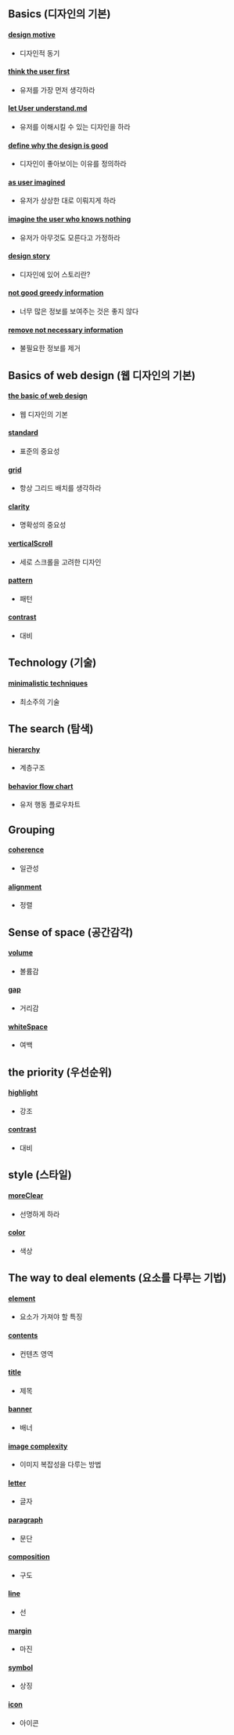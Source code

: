 ## Basics (디자인의 기본)

#### [design motive](motive.md)

- 디자인적 동기

#### [think the user first](thinkUserFirst.md)

- 유저를 가장 먼저 생각하라

#### [let User understand.md](letUserUnderstand.md)

- 유저를 이해시킬 수 있는 디자인을 하라

#### [define why the design is good](defineWhyTheDesignIsGood.md)

- 디자인이 좋아보이는 이유를 정의하라

#### [as user imagined](asImagined.md)

- 유저가 상상한 대로 이뤄지게 하라

#### [imagine the user who knows nothing](ImagineUserWhoKnowsNothing.md)

- 유저가 아무것도 모른다고 가정하라

#### [design story](designStory.md)

- 디자인에 있어 스토리란?

#### [not good greedy information](notGoodGreedyInformation.md)

- 너무 많은 정보를 보여주는 것은 좋지 않다

#### [remove not necessary information](removeNotNecessaryInformation.md)

- 불필요한 정보를 제거

## Basics of web design (웹 디자인의 기본)

#### [the basic of web design](theBasicOfWebDesign.md)

- 웹 디자인의 기본

#### [standard](standard.md)

- 표준의 중요성

#### [grid](grid.md)

- 항상 그리드 배치를 생각하라

#### [clarity](clarity.md)

- 명확성의 중요성

#### [verticalScroll](verticalScroll.md)

- 세로 스크롤을 고려한 디자인

#### [pattern](pattern.md)

- 패턴

#### [contrast](contrast.md)

- 대비

## Technology (기술)

#### [minimalistic techniques](minimalisticTechniques.md)

- 최소주의 기술

## The search (탐색)

#### [hierarchy](hierarchy.md)

- 계층구조

#### [behavior flow chart](behaviorFlowChart.md)

- 유저 행동 플로우차트

## Grouping

#### [coherence](coherence.md)

- 일관성

#### [alignment](alignment.md)

- 정렬

## Sense of space (공간감각)

#### [volume](volume.md)

- 볼륨감

#### [gap](gap.md)

- 거리감

#### [whiteSpace](whiteSpace.md)

- 여백

## the priority (우선순위)

#### [highlight](highlight.md)

- 강조

#### [contrast](contrast.md)

- 대비

## style (스타일)

#### [moreClear](moreClear.md)

- 선명하게 하라

#### [color](color.md)

- 색상

## The way to deal elements (요소를 다루는 기법)

#### [element](elements/element.md)

- 요소가 가져야 할 특징

#### [contents](elements/contents.md)

- 컨텐츠 영역

#### [title](elements/title.md)

- 제목

#### [banner](elements/banner.md)

- 배너

#### [image complexity](elements/imageComplexity.md)

- 이미지 복잡성을 다루는 방법

#### [letter](elements/letter.md)

- 글자

#### [paragraph](elements/paragraph.md)

- 문단

#### [composition](elements/composition.md)

- 구도

#### [line](elements/line.md)

- 선

#### [margin](elements/margin.md)

- 마진

#### [symbol](elements/symbol.md)

- 상징

#### [icon](elements/icon.md)

- 아이콘
